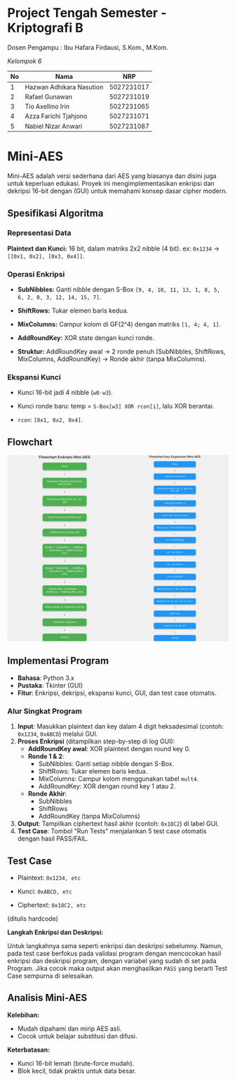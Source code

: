 # Project Tengah Semester - Kriptografi B

Dosen Pengampu : Ibu Hafara Firdausi, S.Kom., M.Kom.

_Kelompok 6_

| No  | Nama                     | NRP        |
| --- | ------------------------ | ---------- |
| 1   | Hazwan Adhikara Nasution | 5027231017 |
| 2   | Rafael Gunawan           | 5027231019 |
| 3   | Tio Axellino Irin        | 5027231065 |
| 4   | Azza Farichi Tjahjono    | 5027231071 |
| 5   | Nabiel Nizar Anwari      | 5027231087 |

# Mini-AES

Mini-AES adalah versi sederhana dari AES yang biasanya dan disini juga untuk keperluan edukasi. Proyek ini mengimplementasikan enkripsi dan dekripsi 16-bit dengan (GUI) untuk memahami konsep dasar cipher modern.

## Spesifikasi Algoritma

### Representasi Data

**Plaintext dan Kunci:** 16 bit, dalam matriks 2x2 nibble (4 bit).
ex: `0x1234` -> `[[0x1, 0x2], [0x3, 0x4]]`.

### Operasi Enkripsi

- **SubNibbles:** Ganti nibble dengan S-Box `[9, 4, 10, 11, 13, 1, 8, 5, 6, 2, 0, 3, 12, 14, 15, 7]`.

- **ShiftRows:** Tukar elemen baris kedua.

- **MixColumns:** Campur kolom di GF(2^4) dengan matriks `[1, 4; 4, 1]`.

- **AddRoundKey:** XOR state dengan kunci ronde.

- **Struktur:** AddRoundKey awal -> 2 ronde penuh (SubNibbles, ShiftRows, MixColumns, AddRoundKey) -> Ronde akhir (tanpa MixColumns).

### Ekspansi Kunci

- Kunci 16-bit jadi 4 nibble (`w0-w3`).

- Kunci ronde baru: temp = `S-Box[w3] XOR rcon[i]`, lalu XOR berantai.

- `rcon`: `[0x1, 0x2, 0x4]`.

## Flowchart

![Flowchart Image](https://github.com/kokonz/PTS_Mini-AES_Kel6/blob/main/flowchart/gambar-flowchart.jpg)

## Implementasi Program

- **Bahasa**: Python 3.x
- **Pustaka**: Tkinter (GUI)
- **Fitur**: Enkripsi, dekripsi, ekspansi kunci, GUI, dan test case otomatis.

### Alur Singkat Program

1. **Input**: Masukkan plaintext dan key dalam 4 digit heksadesimal (contoh: `0x1234`, `0xABCD`) melalui GUI.
2. **Proses Enkripsi** (ditampilkan step-by-step di log GUI):
   - **AddRoundKey awal**: XOR plaintext dengan round key 0.
   - **Ronde 1 & 2**:
     - SubNibbles: Ganti setiap nibble dengan S-Box.
     - ShiftRows: Tukar elemen baris kedua.
     - MixColumns: Campur kolom menggunakan tabel `mult4`.
     - AddRoundKey: XOR dengan round key 1 atau 2.
   - **Ronde Akhir**:
     - SubNibbles
     - ShiftRows
     - AddRoundKey (tanpa MixColumns)
3. **Output**: Tampilkan ciphertext hasil akhir (contoh: `0x18C2`) di label GUI.
4. **Test Case**: Tombol "Run Tests" menjalankan 5 test case otomatis dengan hasil PASS/FAIL.

## Test Case

- Plaintext: `0x1234, etc`

- Kunci: `0xABCD, etc`

- Ciphertext: `0x18C2, etc`

(ditulis hardcode)

**Langkah Enkripsi dan Deskripsi:**

Untuk langkahnya sama seperti enkripsi dan deskripsi sebelumny. Namun, pada test case berfokus pada validasi program dengan mencocokan hasil enkripsi dan deskripsi program, dengan variabel yang sudah di set pada Program. Jika cocok maka output akan menghasilkan `PASS` yang berarti Test Case sempurna di selesaikan.

## Analisis Mini-AES

**Kelebihan:**

- Mudah dipahami dan mirip AES asli.
- Cocok untuk belajar substitusi dan difusi.

**Keterbatasan:**

- Kunci 16-bit lemah (brute-force mudah).
- Blok kecil, tidak praktis untuk data besar.
